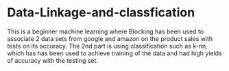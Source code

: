 # Data-Linkage-and-classfication
This is a beginner machine learning where Blocking has been used to associate 2 data sets from google and amazon on the product sales with tests on its accuracy. The 2nd part is using classification such as k-nn, which has has been used to achieve training of the data and  had high yields of accuracy with the testing set. 

